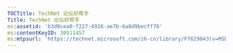 ```yaml
---
TOCTitle: TechNet 论坛好帮手
Title: TechNet 论坛好帮手
ms:assetid: 'b3d9cea0-f227-4916-ae7b-6a8d9becff76'
ms:contentKeyID: 30511457
ms:mtpsurl: 'https://technet.microsoft.com/zh-cn/library/Ff629043(v=MSDN.10)'
---
```


<iframeinclude src="http://www.microsoft.com/china/technet/rss/forumhelper/forumhelper.html" width="100%" height="1390px" scrolling="no"></iframeinclude><hideeyebrow></hideeyebrow>
